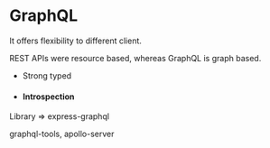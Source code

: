 # GraphQL

It offers flexibility to different client.&#x20;

REST APIs were resource based, whereas GraphQL is graph based.



* Strong typed
*   #### Introspection



Library => express-graphql

graphql-tools, apollo-server
